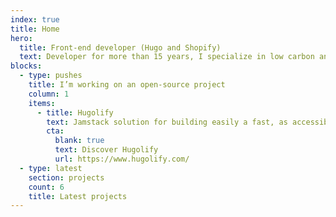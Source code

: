 ```yaml
---
index: true
title: Home
hero:
  title: Front-end developer (Hugo and Shopify)
  text: Developer for more than 15 years, I specialize in low carbon and accessible websites
blocks: 
  - type: pushes
    title: I’m working on an open-source project
    column: 1
    items:
      - title: Hugolify
        text: Jamstack solution for building easily a fast, as accessible as possible and low carbon website!
        cta:
          blank: true
          text: Discover Hugolify
          url: https://www.hugolify.com/
  - type: latest
    section: projects
    count: 6
    title: Latest projects
---
```

